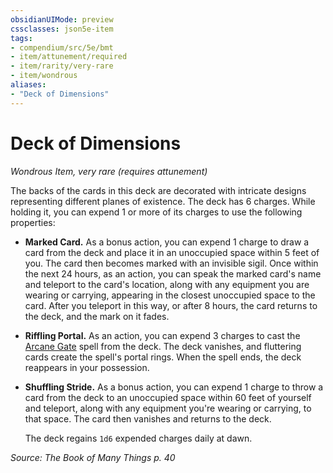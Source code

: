 ```yaml
---
obsidianUIMode: preview
cssclasses: json5e-item
tags:
- compendium/src/5e/bmt
- item/attunement/required
- item/rarity/very-rare
- item/wondrous
aliases: 
- "Deck of Dimensions"
---
```

# Deck of Dimensions
*Wondrous Item, very rare (requires attunement)*  


The backs of the cards in this deck are decorated with intricate designs representing different planes of existence. The deck has 6 charges. While holding it, you can expend 1 or more of its charges to use the following properties:

- **Marked Card.** As a bonus action, you can expend 1 charge to draw a card from the deck and place it in an unoccupied space within 5 feet of you. The card then becomes marked with an invisible sigil. Once within the next 24 hours, as an action, you can speak the marked card's name and teleport to the card's location, along with any equipment you are wearing or carrying, appearing in the closest unoccupied space to the card. After you teleport in this way, or after 8 hours, the card returns to the deck, and the mark on it fades.  
- **Riffling Portal.** As an action, you can expend 3 charges to cast the [Arcane Gate](z_compendium/spells/arcane-gate.md) spell from the deck. The deck vanishes, and fluttering cards create the spell's portal rings. When the spell ends, the deck reappears in your possession.  
- **Shuffling Stride.** As a bonus action, you can expend 1 charge to throw a card from the deck to an unoccupied space within 60 feet of yourself and teleport, along with any equipment you're wearing or carrying, to that space. The card then vanishes and returns to the deck.  

    The deck regains `1d6` expended charges daily at dawn.  

*Source: The Book of Many Things p. 40*
